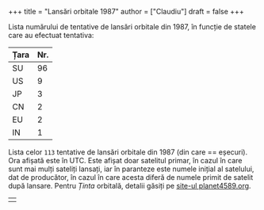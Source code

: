 +++
title = "Lansări orbitale 1987"
author = ["Claudiu"]
draft = false
+++

Lista numărului de tentative de lansări orbitale din 1987, în funcție de statele care au efectuat tentativa:

| Țara | Nr. |
|------|-----|
| SU   | 96  |
| US   | 9   |
| JP   | 3   |
| CN   | 2   |
| EU   | 2   |
| IN   | 1   |

Lista celor `113` tentative de lansări orbitale din 1987 (din care == eșecuri). Ora afișată este în UTC. Este afișat doar satelitul primar, în cazul în care sunt mai mulți sateliți lansați, iar în paranteze este numele inițial al satelului, dat de producător, în cazul în care acesta diferă de numele primit de satelit după lansare. Pentru _Ținta_ orbitală, detalii găsiți pe [site-ul planet4589.org](https://planet4589.org/space/log/orbcat.html).

|  |
|--|
|  |